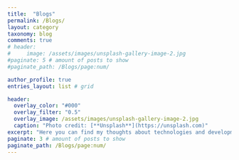 ```yaml
---
title:  "Blogs"
permalink: /Blogs/
layout: category
taxonomy: blog
comments: true
# header:
#     image: /assets/images/unsplash-gallery-image-2.jpg
#paginate: 5 # amount of posts to show
#paginate_path: /Blogs/page:num/

author_profile: true
entries_layout: list # grid

header:
  overlay_color: "#000"
  overlay_filter: "0.5"
  overlay_image: /assets/images/unsplash-gallery-image-2.jpg
  caption: "Photo credit: [**Unsplash**](https://unsplash.com)"
excerpt: "Here you can find my thoughts about technologies and development processes which I am using on daily basis"
paginate: 3 # amount of posts to show
paginate_path: /Blogs/page:num/
---
```


